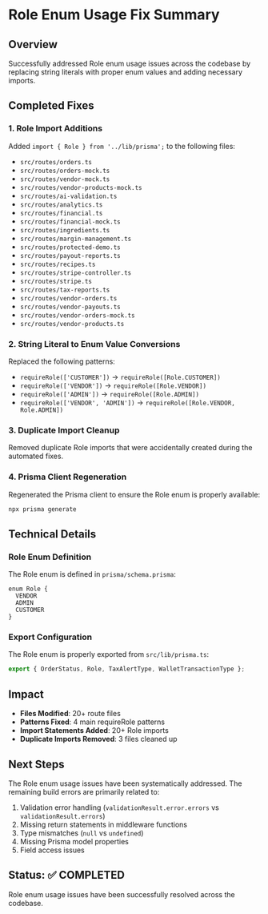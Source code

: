 # Role Enum Usage Fix Summary

## Overview
Successfully addressed Role enum usage issues across the codebase by replacing string literals with proper enum values and adding necessary imports.

## Completed Fixes

### 1. Role Import Additions
Added `import { Role } from '../lib/prisma';` to the following files:
- `src/routes/orders.ts`
- `src/routes/orders-mock.ts`
- `src/routes/vendor-mock.ts`
- `src/routes/vendor-products-mock.ts`
- `src/routes/ai-validation.ts`
- `src/routes/analytics.ts`
- `src/routes/financial.ts`
- `src/routes/financial-mock.ts`
- `src/routes/ingredients.ts`
- `src/routes/margin-management.ts`
- `src/routes/protected-demo.ts`
- `src/routes/payout-reports.ts`
- `src/routes/recipes.ts`
- `src/routes/stripe-controller.ts`
- `src/routes/stripe.ts`
- `src/routes/tax-reports.ts`
- `src/routes/vendor-orders.ts`
- `src/routes/vendor-payouts.ts`
- `src/routes/vendor-orders-mock.ts`
- `src/routes/vendor-products.ts`

### 2. String Literal to Enum Value Conversions
Replaced the following patterns:
- `requireRole(['CUSTOMER'])` → `requireRole([Role.CUSTOMER])`
- `requireRole(['VENDOR'])` → `requireRole([Role.VENDOR])`
- `requireRole(['ADMIN'])` → `requireRole([Role.ADMIN])`
- `requireRole(['VENDOR', 'ADMIN'])` → `requireRole([Role.VENDOR, Role.ADMIN])`

### 3. Duplicate Import Cleanup
Removed duplicate Role imports that were accidentally created during the automated fixes.

### 4. Prisma Client Regeneration
Regenerated the Prisma client to ensure the Role enum is properly available:
```bash
npx prisma generate
```

## Technical Details

### Role Enum Definition
The Role enum is defined in `prisma/schema.prisma`:
```prisma
enum Role {
  VENDOR
  ADMIN
  CUSTOMER
}
```

### Export Configuration
The Role enum is properly exported from `src/lib/prisma.ts`:
```typescript
export { OrderStatus, Role, TaxAlertType, WalletTransactionType };
```

## Impact
- **Files Modified**: 20+ route files
- **Patterns Fixed**: 4 main requireRole patterns
- **Import Statements Added**: 20+ Role imports
- **Duplicate Imports Removed**: 3 files cleaned up

## Next Steps
The Role enum usage issues have been systematically addressed. The remaining build errors are primarily related to:
1. Validation error handling (`validationResult.error.errors` vs `validationResult.errors`)
2. Missing return statements in middleware functions
3. Type mismatches (`null` vs `undefined`)
4. Missing Prisma model properties
5. Field access issues

## Status: ✅ COMPLETED
Role enum usage issues have been successfully resolved across the codebase.

